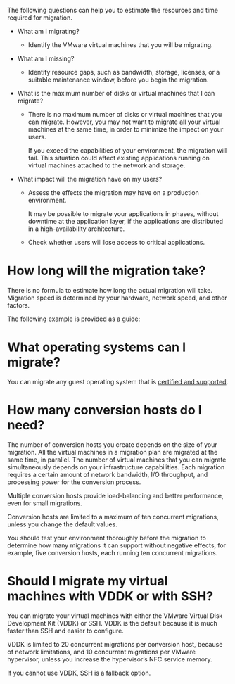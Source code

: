 The following questions can help you to estimate the resources and time
required for migration.

  - What am I migrating?
    
      - Identify the VMware virtual machines that you will be migrating.

  - What am I missing?
    
      - Identify resource gaps, such as bandwidth, storage, licenses, or
        a suitable maintenance window, before you begin the migration.

  - What is the maximum number of disks or virtual machines that I can
    migrate?
    
      - There is no maximum number of disks or virtual machines that you
        can migrate. However, you may not want to migrate all your
        virtual machines at the same time, in order to minimize the
        impact on your users.
        
        <div class="important">
        
        If you exceed the capabilities of your environment, the
        migration will fail. This situation could affect existing
        applications running on virtual machines attached to the network
        and storage.
        
        </div>

  - What impact will the migration have on my users?
    
      - Assess the effects the migration may have on a production
        environment.
        
        It may be possible to migrate your applications in phases,
        without downtime at the application layer, if the applications
        are distributed in a high-availability architecture.
    
      - Check whether users will lose access to critical applications.

# How long will the migration take?

There is no formula to estimate how long the actual migration will take.
Migration speed is determined by your hardware, network speed, and other
factors.

The following example is provided as a guide:

# What operating systems can I migrate?

You can migrate any guest operating system that is [certified and
supported](https://access.redhat.com/articles/973163).

# How many conversion hosts do I need?

The number of conversion hosts you create depends on the size of your
migration. All the virtual machines in a migration plan are migrated at
the same time, in parallel. The number of virtual machines that you can
migrate simultaneously depends on your infrastructure capabilities. Each
migration requires a certain amount of network bandwidth, I/O
throughput, and processing power for the conversion process.

Multiple conversion hosts provide load-balancing and better performance,
even for small migrations.

Conversion hosts are limited to a maximum of ten concurrent migrations,
unless you change the default values.

You should test your environment thoroughly before the migration to
determine how many migrations it can support without negative effects,
for example, five conversion hosts, each running ten concurrent
migrations.

# Should I migrate my virtual machines with VDDK or with SSH?

You can migrate your virtual machines with either the VMware Virtual
Disk Development Kit (VDDK) or SSH. VDDK is the default because it is
much faster than SSH and easier to configure.

VDDK is limited to 20 concurrent migrations per conversion host, because
of network limitations, and 10 concurrent migrations per VMware
hypervisor, unless you increase the hypervisor’s NFC service memory.

If you cannot use VDDK, SSH is a fallback option.
